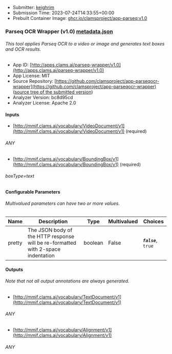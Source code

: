 
* Submitter: [keighrim](https://github.com/keighrim)
* Submission Time: 2023-07-24T14:33:55+00:00
* Prebuilt Container Image: [ghcr.io/clamsproject/app-parseq:v1.0](https://github.com/clamsproject/app-parseqocr-wrapper/pkgs/container/app-parseqocr-wrapper/v1.0)


### Parseq OCR Wrapper (v1.0) [metadata.json](metadata.json)
###### This tool applies Parseq OCR to a video or image and generates text boxes and OCR results.

* App ID: [http://apps.clams.ai/parseq-wrapper/v1.0](http://apps.clams.ai/parseq-wrapper/v1.0)
* App License: MIT
* Source Repository: [https://github.com/clamsproject/app-parseqocr-wrapper](https://github.com/clamsproject/app-parseqocr-wrapper) ([source tree of the submitted version](https://github.com/clamsproject/app-parseqocr-wrapper/tree/v1.0))
* Analyzer Version: bc8d95cd
* Analyzer License: Apache 2.0


#### Inputs
* [http://mmif.clams.ai/vocabulary/VideoDocument/v1](http://mmif.clams.ai/vocabulary/VideoDocument/v1) (required)
###### ANY
* [http://mmif.clams.ai/vocabulary/BoundingBox/v1](http://mmif.clams.ai/vocabulary/BoundingBox/v1) (required)
###### boxType=text


#### Configurable Parameters
###### Multivalued parameters can have two or more values.

|Name|Description|Type|Multivalued|Choices|
|----|-----------|----|-----------|-------|
|pretty|The JSON body of the HTTP response will be re-formatted with 2-space indentation|boolean|False|**_`false`_**, `true`|


#### Outputs
###### Note that not all output annotations are always generated.
* [http://mmif.clams.ai/vocabulary/TextDocument/v1](http://mmif.clams.ai/vocabulary/TextDocument/v1) 
###### ANY
* [http://mmif.clams.ai/vocabulary/Alignment/v1](http://mmif.clams.ai/vocabulary/Alignment/v1) 
###### ANY
